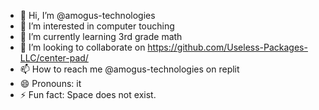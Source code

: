 - 👋 Hi, I’m @amogus-technologies
- 👀 I’m interested in computer touching
- 🌱 I’m currently learning 3rd grade math
- 💞️ I’m looking to collaborate on https://github.com/Useless-Packages-LLC/center-pad/
- 📫 How to reach me @amogus-technologies on replit
- 😄 Pronouns: it
- ⚡ Fun fact: Space does not exist. 

<!---
amogus-technologies/amogus-technologies is a ✨ special ✨ repository because its `README.md` (this file) appears on your GitHub profile.
You can click the Preview link to take a look at your changes.
--->
